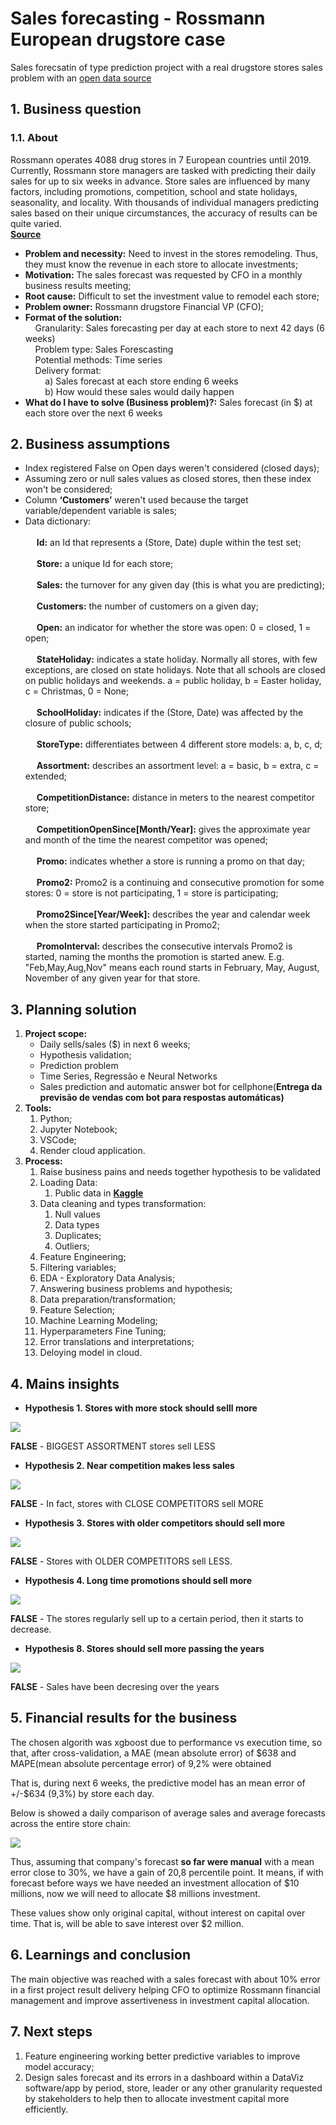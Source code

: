 # **Sales forecasting  - Rossmann European drugstore case**

Sales forecsatin of type prediction project with a real drugstore stores sales problem with an [open data source ](https://www.kaggle.com/competitions/rossmann-store-sales/overview/description)


## **1. Business question**

### **1.1. About**
Rossmann operates 4088 drug stores in 7 European countries until 2019. Currently, Rossmann store managers are tasked with predicting their daily sales for up to six weeks in advance. Store sales are influenced by many factors, including promotions, competition, school and state holidays, seasonality, and locality. With thousands of individual managers predicting sales based on their unique circumstances, the accuracy of results can be quite varied. <br />
**[Source](https://www.statista.com/statistics/921492/top-personal-care-retailers-store-numbers/)**

- **Problem and necessity:** Need to invest in the stores remodeling. Thus, they must know the revenue in each store to allocate investments;
- **Motivation:** The sales forecast was requested by CFO in a monthly business results meeting;
- **Root cause:** Difficult to set the investment value to remodel each store;
- **Problem owner:** Rossmann drugstore Financial VP (CFO);
- **Format of the solution:** <br />
    Granularity: Sales forecasting per day at each store to next 42 days (6 weeks) <br />
    Problem type: Sales Forescasting <br />
    Potential methods: Time series <br />
    Delivery format: <br />
        a) Sales forecast at each store ending 6 weeks <br />
        b) How would these sales would daily happen
- **What do I have to solve (Business problem)?:** Sales forecast (in $) at each store over the next 6 weeks

## **2. Business assumptions**

- Index registered False on Open days weren't considered (closed days);
- Assuming zero or null sales values as closed stores, then these index won't be considered;
- Column **‘Customers’** weren't used because the target variable/dependent variable is sales;
- Data dictionary: <br /> <br />
&emsp;    **Id:** an Id that represents a (Store, Date) duple within the test set; <br /> <br />
&emsp;    **Store:** a unique Id for each store; <br /> <br />
&emsp;    **Sales:** the turnover for any given day (this is what you are predicting); <br /> <br />
&emsp;    **Customers:** the number of customers on a given day; <br /> <br />
&emsp;    **Open:** an indicator for whether the store was open: 0 = closed, 1 = open; <br /> <br />
&emsp;    **StateHoliday:** indicates a state holiday. Normally all stores, with few exceptions, are closed on state holidays. Note that all schools are closed on public holidays and weekends. a = public holiday, b = Easter holiday, c = Christmas, 0 = None; <br /> <br />
&emsp;    **SchoolHoliday:** indicates if the (Store, Date) was affected by the closure of public schools; <br /> <br />
&emsp;    **StoreType:** differentiates between 4 different store models: a, b, c, d; <br /> <br />
&emsp;    **Assortment:** describes an assortment level: a = basic, b = extra, c = extended; <br /> <br />
&emsp;    **CompetitionDistance:** distance in meters to the nearest competitor store; <br /> <br />
&emsp;    **CompetitionOpenSince[Month/Year]:** gives the approximate year and month of the time the nearest competitor was opened; <br /> <br />
&emsp;    **Promo:** indicates whether a store is running a promo on that day; <br /> <br />
&emsp;    **Promo2:** Promo2 is a continuing and consecutive promotion for some stores: 0 = store is not participating, 1 = store is participating; <br /> <br />
&emsp;    **Promo2Since[Year/Week]:** describes the year and calendar week when the store started participating in Promo2; <br /> <br />
&emsp;    **PromoInterval:** describes the consecutive intervals Promo2 is started, naming the months the promotion is started anew. E.g. "Feb,May,Aug,Nov" means each round starts in February, May, August, November of any given year for that store.

## **3. Planning solution**

1. **Project scope:**
    - Daily sells/sales ($) in next 6 weeks;
    - Hypothesis validation;
    - Prediction problem
    - Time Series, Regressão e Neural Networks
    - Sales prediction and automatic answer bot for cellphone(**Entrega da previsão de vendas com bot para respostas automáticas)**
2. **Tools:**
    1. Python;
    2. Jupyter Notebook;
    3. VSCode;
    4. Render cloud application.
3. **Process:**
    1. Raise business pains and needs together hypothesis to be validated
    2. Loading Data:
        1. Public data in **[Kaggle](https://www.kaggle.com/competitions/rossmann-store-sales/data)**
    3. Data cleaning and types transformation:
        1. Null values
        2. Data types
        3. Duplicates;
        4. Outliers;
    4. Feature Engineering;
    5. Filtering variables;
    6. EDA - Exploratory Data Analysis;
    7. Answering business problems and hypothesis;
    8. Data preparation/transformation;
    9. Feature Selection;
    10. Machine Learning Modeling;
    11. Hyperparameters Fine Tuning;
    12. Error translations and interpretations;
    13. Deloying model in cloud.
    
    
## **4. Mains insights**

- **Hypothesis 1. Stores with more stock should selll more** <br />

![](img/hypothesis1.png)

**FALSE** - BIGGEST ASSORTMENT stores sell LESS
- **Hypothesis  2. Near competition makes less sales** <br />

![](img/hypothesis2.png)

**FALSE** - In fact, stores with CLOSE COMPETITORS sell MORE <br />
- **Hypothesis  3. Stores with older competitors should sell more** <br />

![](img/hypothesis3.png)

**FALSE** - Stores with OLDER COMPETITORS sell LESS. <br />
- **Hypothesis 4. Long time promotions should sell more** <br />

![](img/hypothesis4.png)

**FALSE** - The stores regularly sell up to a certain period, then it starts to decrease. <br />
- **Hypothesis  8. Stores should sell more passing the years** <br />

![](img/hypothesis8.png)

**FALSE** - Sales have been decresing over the years <br />



## **5. Financial results for the business**

The chosen algorith was xgboost due to performance vs execution time, so that, after cross-validation, a MAE (mean absolute error) of $638 and MAPE(mean absolute percentage error) of 9,2% were obtained

That is, during next 6 weeks, the predictive model has an mean error of +/-$634 (9,3%) by store each day.

Below is showed a daily comparison of average sales and average forecasts across the entire store chain:

![](img/sales_vs_prediction_per_day.png)

Thus, assuming that company's forecast **so far were manual** with a mean error close to 30%, we have a gain of 20,8 percentile point. It means, if with forecast before ways we have needed an investment allocation of $10 millions, now we will need to allocate $8 millions investment.

These values show only original capital, without interest on capital over time. That is, will be able to save interest over $2 million.


## **6. Learnings and conclusion**

The main objective was reached with a sales forecast with about 10% error in a first project result delivery helping CFO to optimize Rossmann financial management and improve assertiveness in investment capital allocation.

## **7. Next steps**

1. Feature engineering working better predictive variables to improve model accuracy;
2. Design sales forecast and its errors in a dashboard within a DataViz software/app by period, store, leader or any other granularity requested by stakeholders to help then to allocate investment capital more efficiently.